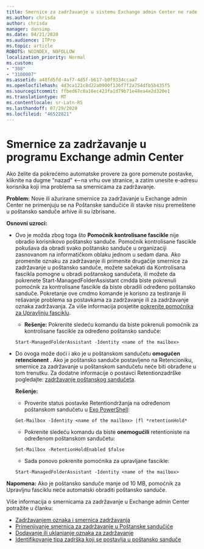 ```yaml
---
title: Smernice za zadržavanje u sistemu Exchange admin Center ne rade
ms.author: chrisda
author: chrisda
manager: dansimp
ms.date: 04/21/2020
ms.audience: ITPro
ms.topic: article
ROBOTS: NOINDEX, NOFOLLOW
localization_priority: Normal
ms.custom:
- "308"
- "3100007"
ms.assetid: a48fd5fd-4af7-4d5f-b617-b0f9334ccaa7
ms.openlocfilehash: 4d3ca121c8d22a0900f136f7f2a754dfb5b435f5
ms.sourcegitcommit: ffbed67c0a16ec423fa1d79b71e48ea4e2d320e1
ms.translationtype: MT
ms.contentlocale: sr-Latn-RS
ms.lasthandoff: 07/29/2020
ms.locfileid: "46522821"
---
```

# <a name="retention-policies-in-exchange-admin-center"></a>Smernice za zadržavanje u programu Exchange admin Center

Ako želite da pokrećemo automatske provere za gore pomenute postavke, kliknite na dugme "nazad" <--na vrhu ove stranice, a zatim unesite e-adresu korisnika koji ima problema sa smernicama za zadržavanje.

 **Problem:** Nove ili ažurirane smernice za zadržavanje u Exchange admin Center ne primenjuju se na Poštanske sandučiće ili stavke nisu premeštene u poštansko sanduče arhive ili su izbrisane. 
  
 **Osnovni uzroci:**
  
- Ovo je možda zbog toga što **Pomoćnik kontrolisane fascikle** nije obradio korisnikovo poštansko sanduče. Pomoćnik kontrolisane fascikle pokušava da obradi svako poštansko sanduče u organizaciji zasnovanom na informatičkom oblaku jednom u sedam dana. Ako promenite oznaku za zadržavanje ili primenite drugačije smernice za zadržavanje u poštansko sanduče, možete sačekati da Kontrolisana fascikla pomogne u obradi poštanskog sandučeta, ili možete da pokrenete Start-ManagedFolderAssistant cmdda biste pokrenuli pomoćnik za kontrolisane fascikle da biste obradili određeno poštansko sanduče. Pokretanje ove cmdmo komande je korisno za testiranje ili rešavanje problema sa postavkama za zadržavanje ili za zadržavanje oznaka zadržavanja. Za više informacija posjetite [pokrenite pomoćnika za Upravljnju fasciklu](https://msdn.microsoft.com/library/gg271153%28v=exchsrvcs.149%29.aspx#managedfolderassist).
    
  - **Rešenje:** Pokrenite sledeću komandu da biste pokrenuli pomoćnik za kontrolisane fascikle za određeno poštansko sanduče:
    
  ```
  Start-ManagedFolderAssistant -Identity <name of the mailbox>
  ```

- Do ovoga može doći i ako je u poštanskom sandučetu **omogućen** **retencionent** . Ako je poštansko sanduče postavljeno na Retencioniku, smernice za zadržavanje u poštanskom sandučetu neće biti obrađene u tom trenutku. Za dodatne informacije o postavci Retentionzadrške pogledajte: [zadržavanje poštanskog sandučeta](https://docs.microsoft.com/exchange/security-and-compliance/messaging-records-management/mailbox-retention-hold).
    
    **Rešenje:**
    
  - Proverite status postavke Retentiondržanja na određenom poštanskom sandučetu u [Exo PowerShell](https://docs.microsoft.com/powershell/exchange/exchange-online/connect-to-exchange-online-powershell/connect-to-exchange-online-powershell?view=exchange-ps):
    
  ```
  Get-Mailbox -Identity <name of the mailbox> |fl *retentionHold*
  ```

  - Pokrenite sledeću komandu da biste **onemogućili** retentioniste na određenom poštanskom sandučetu:
    
  ```
  Set-Mailbox -RetentionHoldEnabled $false
  ```

  - Sada ponovo pokrenite pomoćnika za upravljane fascikle:
    
  ```
  Start-ManagedFolderAssistant -Identity <name of the mailbox>
  ```

 **Napomena:** Ako je poštansko sanduče manje od 10 MB, pomoćnik za Upravljnu fasciklu neće automatski obraditi poštansko sanduče.
 
Više informacija o smernicama za zadržavanje u Exchange admin Center potražite u članku:
- [Zadržavanjem oznaka i smernica zadržavanja](https://docs.microsoft.com/exchange/security-and-compliance/messaging-records-management/retention-tags-and-policies)
- [Primenjivanje smernica za zadržavanje u Poštanske sandučiće](https://docs.microsoft.com/exchange/security-and-compliance/messaging-records-management/apply-retention-policy)
- [Dodavanje ili uklanjanje oznaka za zadržavanje](https://docs.microsoft.com/exchange/security-and-compliance/messaging-records-management/add-or-remove-retention-tags)
- [Identifikovanje tipa zadrška koji se postavlja u poštansko sanduče](https://docs.microsoft.com/microsoft-365/compliance/identify-a-hold-on-an-exchange-online-mailbox)
